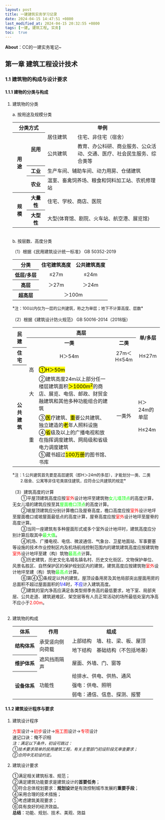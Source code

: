 ```yaml
---
layout: post
title: 一建建筑实务学习记录
date: 2024-04-15 14:47:51 +0800
last_modified_at: 2024-04-15 20:32:55 +0800
tags: [一建, 建筑工程, 实务]
toc:  true
---
```


**About**：CC的一建实务笔记~

<!-- 样式调整 -->
<style>
th.colspan-center {
  text-align: center;
}
td.colspan-center {
  text-align: center;
}
</style>

## 第一章 建筑工程设计技术
### 1.1 建筑物的构成与设计要求
#### 1.1.1 建物的分类与构成
 1. 建筑物的分类
  
    a. 按用途及规模分类
    <table>
        <tr>
            <th colspan=2  class="colspan-center">分类方式</th>
            <th colspan=2 class="colspan-center">举例</th>
        </tr>
        <tr>
            <th rowspan=4>用途</th>
            <th rowspan=2>民用</th>
            <td>居住建筑</td>
            <td>住宅、非住宅（宿舍）</td>
        </tr>
        <tr>
            <td>公共建筑</td>
            <td width="260px">教育、办公科研、商业服务、公众活动、交通、医疗、社会民生服务、综合类等</td>
        </tr>
        <tr>
            <th>工业</th>
            <td colspan=2>生产车间、辅助车间、动力用房、仓储建筑</td>
        </tr>
        <tr>
            <th>农业</th>
            <td colspan=2>温室、畜禽饲养场、粮食和饲料加工站、农机修理站</td>
        </tr>
        <tr>
            <th rowspan=2>规模</th>
            <th>大量性</th>
            <td colspan=2>住宅、学校、商店、医院</td>
        </tr>
        <tr>
            <th>大型性</th>
            <td colspan=2>大型{体育馆、剧院、火车站、航空港、展览馆}</td>
        </tr>
    </table>
    <br>
    b. 按层数、高度分类
    
    （1）根据《民用建筑设计统一标准》 GB 50352-2019
    <table>
        <tr>
            <th>分类</th>
            <th>住宅建筑高度</th>
            <th>公共建筑高度</th>
        </tr>
        <tr>
            <th>低层/多层</th>
            <td class="colspan-center">≤27m</td>
            <td class="colspan-center">≤24m</td>
        </tr>
        <tr>
            <th>高层</th>
            <td class="colspan-center">＞27m</td>
            <td class="colspan-center">＞24m</td>
        </tr>
        <tr>
            <th>超高层</th>
            <td colspan=2 class="colspan-center">＞100m</td>
        </tr>
    </table>
    *<font size=2>注：100以内仅为一层的公共建筑，称之为单层；地下不计算高度、层数</font>*
    <br><br>
    （2）根据《建筑设计防火规范》 GB 50016-2014（2018版）
    <table>
        <tr>
            <th rowspan=2>民建</th>
            <th colspan=3 class="colspan-center">高层</th>
            <th rowspan=2 class="colspan-center">单/多层</th>
        </tr>
        <tr>
            <th colspan=2 class="colspan-center">一类</th>
            <th class="colspan-center">二类</th>
        </tr>
        <tr>
            <th>住宅</th>
            <td colspan=2 class="colspan-center">H＞54m</td>
            <td class="colspan-center">27m＜H≤54m</td>
            <td class="colspan-center">H≤27m</td>
        </tr>
        <tr>
            <th rowspan=3 width="30px">公共建筑</th>
            <td>高</td>
            <td><mark>①H＞50m</mark></td>
            <td rowspan=3 class="colspan-center">一类外</td>
             <td rowspan=3>H＞24m的单层<br><br>H≤24m</td>
        </tr>
        <tr>
            <td>大</td>
            <td width="230px">②建筑高度24m以上部分任一楼层建筑面积<mark>＞1000m<sup>2</sup></mark>的商店、展览、电信、邮政、财贸金融建筑和其他多种功能组合的建筑</td>
        </tr>
        <tr>
            <td>重</td>
            <td>③<mark>医</mark>疗建筑、<mark>重</mark>要公共建筑、独立建造的<mark>老</mark>年人照料设施<br>④<mark>省</mark>级及以上的广播电视和放在指挥调度建筑、网局级和省级电力调度建筑<br>⑤藏书超过<mark>100万册</mark>的图书馆、书库</td>
        </tr>
    </table>
    *<font size=2>注：1.公共建筑首先要是高层建筑（即H＞24m的多层），才能划分一类、二类<br>&emsp;&emsp;2.宿舍、公寓等非住宅类居住建筑，应符合公共建筑的规定</font>*
    <br><br>
    （3）建筑高度的计算
    <br>&emsp;&emsp;①平屋顶建筑高度应按<font color="#FF0000">室外</font>设计地坪至建筑物<font color="#00FF00">女儿墙顶点</font>的高度计算，无女儿墙的建筑应按至其<font color="#00FF00">屋面檐口顶点</font>的高度计算。
    <br>&emsp;&emsp;②坡屋顶建筑应分别计算檐口及屋脊高度，檐口高度应按<font color="#FF0000">室外</font>设计地坪至屋面檐口或坡屋面最低点的高度计算，屋脊高度应按<font color="#FF0000">室外</font>设计地坪至屋脊的高度计算。
    <br>&emsp;&emsp;③当同一座建筑有多种屋面形式或多个室外设计地坪时，建筑高度应分别计算后取其中<font color="#00FF00">最大值</font>。
    <br>&emsp;&emsp;④机场、广播电视、电信、微波通信、气象台、卫星地面站、军事要塞等设施的技术作业控制区内及机场航线控制范围内的建筑建筑高度应按建筑物<font color="#FF0000">室外</font>设计地坪至建（构）筑物<font color="#00FF00">最高点</font>计算。
    <br>&emsp;&emsp;⑤历史建筑，历史文化名城名镇名村、历史文化街区、文物保护单位、风景名胜区、自然保护区的保护规划区内的建筑，建筑高度应按建筑物<font color="#FF0000">室外</font>设计地坪至建（构）筑物<font color="#00FF00">最高点</font>计算。
    <br>&emsp;&emsp;⑥第④⑤条规定以外的建筑，屋顶设备用房及其他局部突出屋面用房的总面积不超过屋面面积的<font color="#0000FF">1/4</font>时，<font color="#0000FF">不应</font>计入建筑高度。
    <br>&emsp;&emsp;⑦建筑的室内净高应满足各类型频季务高的最低要求，地下室、局部夹层、公共走道、建筑避难区、架空层等有人员正常活动的场所最低处室内净高不应小于<font color="#FF0000">2.00m</font>。
    <br><br>
 2. 建筑物的构成
    <table>
        <tr>
            <th class="colspan-center">体系</th>
            <th class="colspan-center">作用</th>
            <th colspan=2 class="colspan-center">组成</th>
        </tr>
        <tr>
            <th rowspan=2>结构体系</th>
            <td rowspan=2 width="90px">承受竖向侧向荷载</td>
            <td>上部结构</td>
            <td>墙、柱、梁、板、屋顶</td>
        </tr>
        <tr>
            <td>地下结构</td>
            <td>基础结构（不包括地基）</td>
        </tr>
        <tr>
            <th>维护体系</th>
            <td>遮风挡雨隔声</td>
            <td colspan=2>屋面、外墙、门、窗等</td>
        </tr>
        <tr>
            <th rowspan=3>设备体系</th>
            <td rowspan=3>功能性</td>
            <td colspan=2>给排水、供电、供热、通风</td>
        </tr>
        <tr>
            <td colspan=2>强电：供电、照明</td>
        </tr>
        <tr>
            <td colspan=2>弱电：通信、信息、探测、报警</td>
        </tr>
    </table>


#### 1.1.2 建筑设计程序与要求

1. 建筑设计程序

    <span style="color:#FF0000;">方案</span>设计→<span style="color:#FF0000;">初步</span>设计→<span style="color:#FF0000;">施工图</span>设计→<span style="color:#FF0000;">专项</span>设计<br>速记口诀：俺不识相
    *<br><font size=2>注：满足以下条件，初设可跳过：<br>①技术要求简单的民用建筑工程，有关主管部门初设阶段无审查要求；<br>②合同中无初设约定。</font>*

 2. 建筑设计要求

    ①满足相关建筑标准、规范；<br>②满足建筑功能要求是建筑设计的**首要任务**；<br>③符合总体规划要求：**规划设计**是有效控制城市发展的**重要手段**；<br>④采用合理的技术措施；<br>⑤考虑建筑美观要求；<br>⑥具有良好的经济效益。
    <br>**总结**：功能、规划、技术、美观、效益
